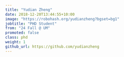 ```yaml
---
title: "Yudian Zheng"
date: 2018-12-20T13:44:55+10:00
image: "https://robohash.org/yudianzheng?bgset=bg1"
jobtitle: "PHD Student"
from: "24 Fall @ UM"
promoted: false
class: phd
weight: 1
github_url: https://github.com/yudianzheng
---
```

